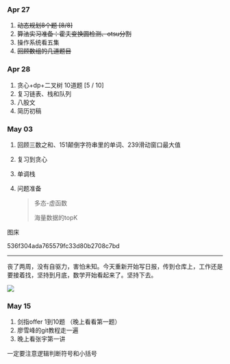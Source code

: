 ### Apr 27

1. ~~动态规划8个题 	[8/8]~~
2. ~~算法实习准备：霍夫变换圆检测、otsu分割~~
3. 操作系统看五集
4. ~~回顾数组的几道题目~~



### Apr 28

1. 贪心+dp+二叉树 10道题 [5 / 10]
2. 复习链表、栈和队列
3. 八股文
4. 简历初稿



### May 03 

1. 回顾三数之和、151颠倒字符串里的单词、239滑动窗口最大值

2. 复习到贪心

3. 单调栈

4. 问题准备

   > 多态-虚函数
   >
   > 海量数据的topK




图床

536f304ada765579fc33d80b2708c7bd



****

​	丧了两周，没有自驱力，害怕未知。今天重新开始写日报，传到仓库上，工作还是要接着找，坚持到月底，数学开始看起来了。坚持下去。

![](/Users/dongmazi/Desktop/Snipaste_2022-04-19_23-12-09.png)

### May 15

1. 剑指offer 1到10题 （晚上看看第一题）
2. 廖雪峰的git教程走一遍
3. 晚上看张宇第一讲



一定要注意逻辑判断符号和小括号
